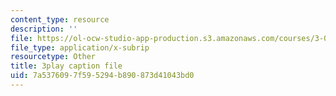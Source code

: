 ```yaml
---
content_type: resource
description: ''
file: https://ol-ocw-studio-app-production.s3.amazonaws.com/courses/3-091sc-introduction-to-solid-state-chemistry-fall-2010/7a5376097f595294b890873d41043bd0_StY_01uUFSY.vtt
file_type: application/x-subrip
resourcetype: Other
title: 3play caption file
uid: 7a537609-7f59-5294-b890-873d41043bd0
---
```

